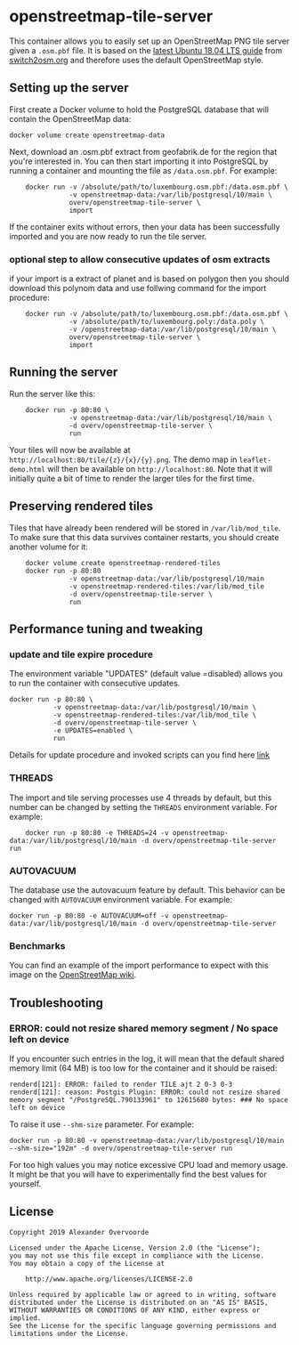 # openstreetmap-tile-server

This container allows you to easily set up an OpenStreetMap PNG tile server given a `.osm.pbf` file. It is based on the [latest Ubuntu 18.04 LTS guide](https://switch2osm.org/manually-building-a-tile-server-18-04-lts/) from [switch2osm.org](https://switch2osm.org/) and therefore uses the default OpenStreetMap style.

## Setting up the server

First create a Docker volume to hold the PostgreSQL database that will contain the OpenStreetMap data:

    docker volume create openstreetmap-data

Next, download an .osm.pbf extract from geofabrik.de for the region that you're interested in. You can then start importing it into PostgreSQL by running a container and mounting the file as `/data.osm.pbf`. For example:
```
    docker run -v /absolute/path/to/luxembourg.osm.pbf:/data.osm.pbf \
               -v openstreetmap-data:/var/lib/postgresql/10/main \
               overv/openstreetmap-tile-server \
               import
```
If the container exits without errors, then your data has been successfully imported and you are now ready to run the tile server.

### optional step to allow consecutive updates of osm extracts

if your import is a extract of planet and is based on polygon then you should download this polynom data and use follwing command for the import procedure:
```
    docker run -v /absolute/path/to/luxembourg.osm.pbf:/data.osm.pbf \
               -v /absolute/path/to/luxembourg.poly:/data.poly \
               -v /openstreetmap-data:/var/lib/postgresql/10/main \
               overv/openstreetmap-tile-server \
               import
```
## Running the server

Run the server like this:
```
    docker run -p 80:80 \
               -v openstreetmap-data:/var/lib/postgresql/10/main \
               -d overv/openstreetmap-tile-server \
               run
```
Your tiles will now be available at `http://localhost:80/tile/{z}/{x}/{y}.png`. The demo map in `leaflet-demo.html` will then be available on `http://localhost:80`. Note that it will initially quite a bit of time to render the larger tiles for the first time.

## Preserving rendered tiles

Tiles that have already been rendered will be stored in `/var/lib/mod_tile`. To make sure that this data survives container restarts, you should create another volume for it:
```
    docker volume create openstreetmap-rendered-tiles
    docker run -p 80:80
               -v openstreetmap-data:/var/lib/postgresql/10/main
               -v openstreetmap-rendered-tiles:/var/lib/mod_tile
               -d overv/openstreetmap-tile-server \
               run
```
## Performance tuning and tweaking

### update and tile expire procedure

The environment variable "UPDATES" (default value =disabled) allows you to run the container with consecutive updates.
```
docker run -p 80:80 \
           -v openstreetmap-data:/var/lib/postgresql/10/main \
           -v openstreetmap-rendered-tiles:/var/lib/mod_tile \
           -d overv/openstreetmap-tile-server \
           -e UPDATES=enabled \
           run
```
Details for update procedure and invoked scripts can you find here [link](https://ircama.github.io/osm-carto-tutorials/updating-data/)

### THREADS

The import and tile serving processes use 4 threads by default, but this number can be changed by setting the `THREADS` environment variable. For example:
```
    docker run -p 80:80 -e THREADS=24 -v openstreetmap-data:/var/lib/postgresql/10/main -d overv/openstreetmap-tile-server run
```
### AUTOVACUUM

The database use the autovacuum feature by default. This behavior can be changed with `AUTOVACUUM` environment variable. For example:

    docker run -p 80:80 -e AUTOVACUUM=off -v openstreetmap-data:/var/lib/postgresql/10/main -d overv/openstreetmap-tile-server

### Benchmarks

You can find an example of the import performance to expect with this image on the [OpenStreetMap wiki](https://wiki.openstreetmap.org/wiki/Osm2pgsql/benchmarks#debian_9_.2F_openstreetmap-tile-server).

## Troubleshooting

### ERROR: could not resize shared memory segment / No space left on device

If you encounter such entries in the log, it will mean that the default shared memory limit (64 MB) is too low for the container and it should be raised:

    renderd[121]: ERROR: failed to render TILE ajt 2 0-3 0-3
    renderd[121]: reason: Postgis Plugin: ERROR: could not resize shared memory segment "/PostgreSQL.790133961" to 12615680 bytes: ### No space left on device

To raise it use `--shm-size` parameter. For example:

    docker run -p 80:80 -v openstreetmap-data:/var/lib/postgresql/10/main --shm-size="192m" -d overv/openstreetmap-tile-server run

For too high values you may notice excessive CPU load and memory usage. It might be that you will have to experimentally find the best values for yourself.

## License

```
Copyright 2019 Alexander Overvoorde

Licensed under the Apache License, Version 2.0 (the "License");
you may not use this file except in compliance with the License.
You may obtain a copy of the License at

    http://www.apache.org/licenses/LICENSE-2.0

Unless required by applicable law or agreed to in writing, software
distributed under the License is distributed on an "AS IS" BASIS,
WITHOUT WARRANTIES OR CONDITIONS OF ANY KIND, either express or implied.
See the License for the specific language governing permissions and
limitations under the License.
```
